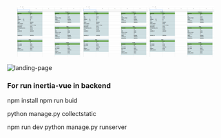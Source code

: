 <p align="center">
  <img src="demo1.png" alt="Image 1" width="150" />
  <img src="demo1.png" alt="Image 2" width="150" />
  <img src="demo1.png" alt="Image 3" width="150" />
</p>


![landing-page](landing.png "landing")

### For run inertia-vue in backend
npm install
npm run buid

python manage.py collectstatic

npm run dev
python manage.py runserver

